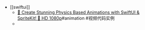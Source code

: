 - [[swiftui]]
	- [🎨 Create Stunning Physics Based Animations with SwiftUI & SpriteKit! 🚀   HD 1080p](https://www.youtube.com/watch?v=d7oWIv2JjG8)#animation #视频代码实例
	-